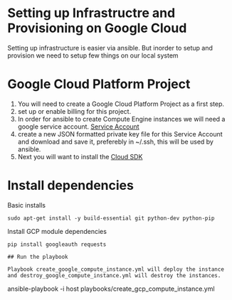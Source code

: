# Setting up Infrastructre and Provisioning on Google Cloud

Setting up infrastructure is easier via ansible. But inorder to setup and provision we need to setup few things on our local system

# Google Cloud Platform Project
1. You will need to create a Google Cloud Platform Project as a first step.
2. set up or enable billing for this project.
3. In order for ansible to create Compute Engine instances we will need a google service account. [Service Account](https://cloud.google.com/compute/docs/access/service-accounts#serviceaccount) 
4. create a new JSON formatted private key file for this Service Account and download and save it, preferebly in ~/.ssh, this will be used by ansible.
5. Next you will want to install the [Cloud SDK](https://cloud.google.com/sdk/)

# Install dependencies

Basic installs
```
sudo apt-get install -y build-essential git python-dev python-pip
```
Install GCP module dependencies
```
pip install googleauth requests

## Run the playbook

Playbook create_google_compute_instance.yml will deploy the instance and destroy_google_compute_instance.yml will destroy the instances.
```
ansible-playbook -i host playbooks/create_gcp_compute_instance.yml
```
